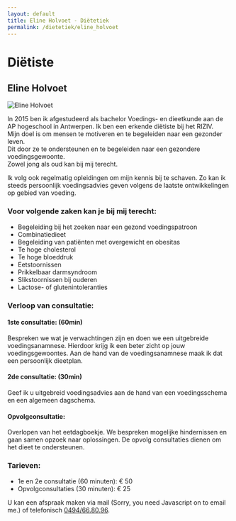 ```yaml
---
layout: default
title: Eline Holvoet - Diëtetiek
permalink: /dietetiek/eline_holvoet
---
```



# Diëtiste

## Eline Holvoet

<picture class="portret">
	<source srcset="/img/Eline_desktop_300x478.webp" media="(min-width: 769px)" type="image/webp">
	<source srcset="/img/Eline_desktop_300x478.jpg" media="(min-width: 769px)">
	<source srcset="/img/Eline_mobile_404x391.webp" type="image/webp">
	<img srcset="/img/Eline_mobile_404x391.jpg" alt="Eline Holvoet">
</picture>

In 2015 ben ik afgestudeerd als bachelor Voedings- en dieetkunde aan de AP hogeschool in Antwerpen. Ik ben een erkende diëtiste bij het RIZIV.   
Mijn doel is om mensen te motiveren en te begeleiden naar een gezonder leven.  
Dit door ze te ondersteunen en te begeleiden naar een gezondere voedingsgewoonte.    
Zowel jong als oud kan bij mij terecht.      
  
Ik volg ook regelmatig opleidingen om mijn kennis bij te schaven. Zo kan ik steeds persoonlijk voedingsadvies geven volgens de laatste ontwikkelingen op gebied van voeding.  

### Voor volgende zaken kan je bij mij terecht: 

* Begeleiding bij het zoeken naar een gezond voedingspatroon 
* Combinatiedieet 
* Begeleiding van patiënten met overgewicht en obesitas 
* Te hoge cholesterol 
* Te hoge bloeddruk 
* Eetstoornissen 
* Prikkelbaar darmsyndroom 
* Slikstoornissen bij ouderen 
* Lactose- of glutenintoleranties 


### Verloop van consultatie: 

#### 1ste consultatie: (60min) 

Bespreken we wat je verwachtingen zijn en doen we een uitgebreide voedingsanamnese. Hierdoor krijg ik een beter zicht op jouw voedingsgewoontes. Aan de hand van de voedingsanamnese maak ik dat een persoonlijk dieetplan.   

#### 2de consultatie: (30min)  
Geef ik u uitgebreid voedingsadvies aan de hand van een voedingsschema en een algemeen dagschema.    

#### Opvolgconsultatie: 

Overlopen van het eetdagboekje. We bespreken mogelijke hindernissen en gaan samen opzoek naar oplossingen. De opvolg consultaties dienen om het dieet te ondersteunen.    
  
### Tarieven:  
* 1e en 2e consultatie (60 minuten): € 50 
* Opvolgconsultaties (30 minuten): € 25    
  
U kan een afspraak maken via mail (<script type="text/javascript" language="javascript"><!-- // Email obfuscator script 2.1 by Tim Williams, University of Arizona Random encryption key feature by Andrew Moulden, Site Engineering Ltd This code is freeware provided these four comment lines remain intact A wizard to generate this code is at http://www.jottings.com/obfuscator/
{ coded = "p6RX6xXR.Rb6QR@XRbRQRX.BR"; key = "VEUxKpMY49DfktyZuR1hWTibQG5JvNazwLrAP7X2sFd03Sc6Bom8jgeHIOCqln"; shift=coded.length; link=""; for (i=0; i<coded.length; i++) { if (key.indexOf(coded.charAt(i))==-1) { ltr = coded.charAt(i); link += (ltr); } else {  ltr = (key.indexOf(coded.charAt(i))-shift+key.length) % key.length; link += (key.charAt(ltr));}}document.write("<a href='mailto:"+link+"'>"+link+"</a>")} //-->
</script><noscript>Sorry, you need Javascript on to email me.</noscript>) of telefonisch <a href="tel:+32494668096" itemprop="telephone">0494/66.80.96</a>.

